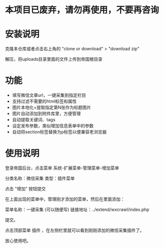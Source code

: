 本项目已废弃，请勿再使用，不要再咨询
=====================================



安装说明
=========

克隆本仓库或者点击右上角的 "clone or download" > "download zip"

解压，将uploads目录里面的文件上传到帝国根目录

功能
=========

- 填写微信文章url，一键采集到指定栏目
- 支持过滤不需要的html标签和属性
- 图片本地化+提取指定第N张作为标题图片
- 图片自动添加到附件库里，方便管理
- 自动提取关键词、tags
- 设定发布参数，类似增加信息表单中的参数
- 自动将section标签替换为p标签以便兼容老浏览器



使用说明
=========

登录帝国后台，点击菜单 系统-扩展菜单-管理菜单-增加菜单

分类名称：微信采集
类型：插件菜单

点击 "增加" 按钮提交

在上面出现的菜单中，管理刚才添加的菜单，然后在里面添加：

菜单名称：一键采集  (可以随便写)
链接地址：../extend/wxcrawl/index.php

提交。

点击顶部菜单 插件 ，在左侧栏里就可以看到刚刚添加的微信采集插件了。

放心使用吧。


